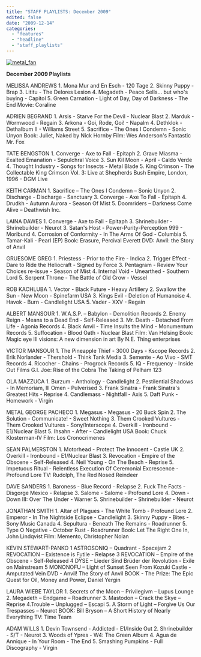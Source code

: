 ```yaml
---
title: "STAFF PLAYLISTS: December 2009"
edited: false
date: "2009-12-14"
categories:
  - "features"
  - "headline"
  - "staff_playlists"
---
```


[![metal_fan](http://www.hellbound.ca/wp-content/uploads/2009/09/metal_fan.jpg "metal_fan")](http://www.hellbound.ca/wp-content/uploads/2009/09/metal_fan.jpg)

**December 2009 Playlists**

MELISSA ANDREWS 1. Mona Mur and En Esch - 120 Tage 2. Skinny Puppy - Brap 3. Lititu - The Delores Lesion 4. Megadeth - Peace Sells... but who's buying - Capitol 5. Green Carnation - Light of Day, Day of Darkness - The End Movie: Coraline

ADRIEN BEGRAND 1. Arsis - Starve For the Devil - Nuclear Blast 2. Marduk - Wormwood - Regain 3. Arkona - Goi, Rode, Goi! - Napalm 4. Dethklok - Dethalbum II - Williams Street 5. Sacrifice - The Ones I Condemn - Sonic Unyon Book: Juliet, Naked by Nick Hornby Film: Wes Anderson's Fantastic Mr. Fox

TATE BENGSTON 1. Converge - Axe to Fall - Epitaph 2. Grave Miasma - Exalted Emanation - Sepulchral Voice 3. Sun Kil Moon - April - Caldo Verde 4. Thought Industry - Songs for Insects - Metal Blade 5. King Crimson - The Collectable King Crimson Vol. 3: Live at Shepherds Bush Empire, London, 1996 - DGM Live

KEITH CARMAN 1. Sacrifice – The Ones I Condemn – Sonic Unyon 2. Discharge - Discharge - Sanctuary 3. Converge - Axe To Fall - Epitaph 4. Drudkh - Autumn Aurora - Season Of Mist 5. Doomriders – Darkness Come Alive – Deathwish Inc.

LAINA DAWES 1. Converge - Axe to Fall - Epitaph 3. Shrinebuilder - Shrinebuilder - Neurot 3. Satan's Host - Power-Purity-Perception 999 - Moribund 4. Corrosion of Conformity - In The Arms Of God - Columbia 5. Tamar-Kali - Pearl (EP) Book: Erasure, Percival Everett DVD: Anvil: the Story of Anvil

GRUESOME GREG 1. Priestess - Prior to the Fire - Indica 2. Trigger Effect - Dare to Ride the Heliocraft - Signed by Force 3. Pentagram - Review Your Choices re-issue - Season of Mist 4. Internal Void - Unearthed - Southern Lord 5. Serpent Throne - The Battle of Old Crow - Vessel

ROB KACHLUBA 1. Vector - Black Future - Heavy Artillery 2. Swallow the Sun - New Moon - Spinefarm USA 3. Kings Evil - Deletion of Humanoise 4. Havok - Burn - Candlelight USA 5. Vader - XXV - Regain

ALBERT MANSOUR 1. W.A.S.P. – Babylon - Demolition Records 2. Enemy Reign - Means to a Dead End - Self-Released 3. Mr. Death - Detached From Life - Agonia Records 4. Black Anvil - Time Insults the Mind - Monumentum Records 5. Suffocation - Blood Oath - Nuclear Blast Film: Van Helsing Book: Magic eye III visions: A new dimension in art By N.E. Thing enterprises

VICTOR MANSOUR 1. The Pineapple Thief - 3000 Days - Kscope Records 2. Erik Norlander - Thershold - Think Tank Media 3. Semente - Ao Vivo - SMT Records 4. Ricocher - Chains - Progrock Records 5. IQ - Frequency - Inside Out Films G.I. Joe: Rise of the Cobra The Taking of Pelham 123

OLA MAZZUCA 1. Burzum - Anthology - Candlelight 2. Pestilential Shadows - In Memoriam, Ill Omen - Pulverised 3. Frank Sinatra - Frank Sinatra's Greatest Hits - Reprise 4. Candlemass - Nightfall - Axis 5. Daft Punk - Homework - Virgin

METAL GEORGE PACHECO 1. Megasus - Megasus - 20 Buck Spin 2. The Solution - Communicate! - Sweet Nothing 3. Them Crooked Vultures - Them Crooked Vultures - Sony/Interscope 4. Overkill - Ironbound - E1/Nuclear Blast 5. Ihsahn - After - Candlelight USA Book: Chuck Klosterman-IV Film: Los Cronocrimenes

SEAN PALMERSTON 1. Motorhead - Protect The Innocent - Castle UK 2. Overkill - Ironbound - E1/Nuclear Blast 3. Revocation - Empire of the Obscene - Self-Released 4. Neil Young - On The Beach - Reprise 5. Impetuous Ritual - Relentless Execution Of Ceremonial Excrescence - Profound Lore TV: Rudolph, The Red Nosed Reindeer

DAVE SANDERS 1. Baroness - Blue Record - Relapse 2. Fuck The Facts - Disgorge Mexico - Relapse 3. Salome - Salome - Profound Lore 4. Down - Down III: Over The Under - Warner 5. Shrinebuilder - Shrinebuilder - Neurot

JONATHAN SMITH 1. Altar of Plagues - The White Tomb - Profound Lore 2. Emperor - In The Nightside Eclipse - Candlelight 3. Skinny Puppy - Bites - Sony Music Canada 4. Sepultura - Beneath The Remains - Roadrunner 5. Type O Negative - October Rust - Roadrunner Book: Let The Right One In, John Lindqvist Film: Memento, Christopher Nolan

KEVIN STEWART-PANKO 1 ASTROSONIQ – Quadrant - Spacejam 2 REVOCATION – Existence is Futile - Relapse 3 REVOCATION – Empire of the Obscene - Self-Released 4 DŸSE – Lieder Sind Brüder der Revolution - Exile on Mainstream 5 MONONOFU – Light of Sunset Seen From Kozuki Castle - Amputated Vein DVD - Anvil! The Story of Anvil BOOK - The Prize: The Epic Quest for Oil, Money and Power, Daniel Yergin

LAURA WIEBE TAYLOR 1. Secrets of the Moon – Privilegivm – Lupus Lounge 2. Megadeth – Endgame – Roadrunner 3. Mastodon – Crack the Skye – Reprise 4.Trouble – Unplugged – Escapi 5. A Storm of Light – Forgive Us Our Trespasses – Neurot BOOK: Bill Bryson – A Short History of Nearly Everything TV: Time Team

ADAM WILLS 1. Devin Townsend - Addicted - E1/Inside Out 2. Shrinebuilder - S/T - Neurot 3. Woods of Ypres - W4: The Green Album 4. Agua de Annique - In Your Room - The End 5. Smashing Pumpkins - Full Discography - Virgin
